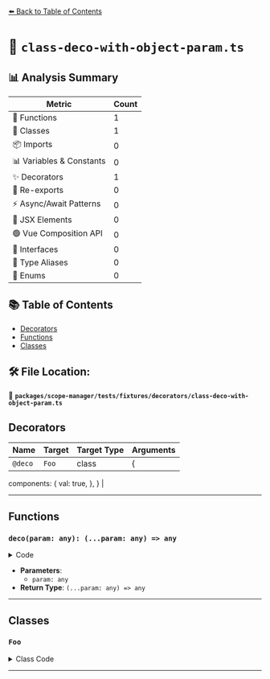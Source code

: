 [⬅️ Back to Table of Contents](../../../../../index.md)

# 📄 `class-deco-with-object-param.ts`

## 📊 Analysis Summary

| Metric | Count |
|--------|-------|
| 🔧 Functions | 1 |
| 🧱 Classes | 1 |
| 📦 Imports | 0 |
| 📊 Variables & Constants | 0 |
| ✨ Decorators | 1 |
| 🔄 Re-exports | 0 |
| ⚡ Async/Await Patterns | 0 |
| 💠 JSX Elements | 0 |
| 🟢 Vue Composition API | 0 |
| 📐 Interfaces | 0 |
| 📑 Type Aliases | 0 |
| 🎯 Enums | 0 |

## 📚 Table of Contents

- [Decorators](#decorators)
- [Functions](#functions)
- [Classes](#classes)

## 🛠️ File Location:
📂 **`packages/scope-manager/tests/fixtures/decorators/class-deco-with-object-param.ts`**

## Decorators

| Name | Target | Target Type | Arguments |
|------|--------|-------------|----------|
| `@deco` | `Foo` | class | {
  components: {
    val: true,
  },
} |


---

## Functions

### `deco(param: any): (...param: any) => any`

<details><summary>Code</summary>

```ts
declare function deco(...param: any): (...param: any) => any;
```
</details>

- **Parameters**:
  - `param: any`
- **Return Type**: `(...param: any) => any`

---

## Classes

### `Foo`

<details><summary>Class Code</summary>

```ts
@deco({
  components: {
    val: true,
  },
})
class Foo {}
```
</details>


---